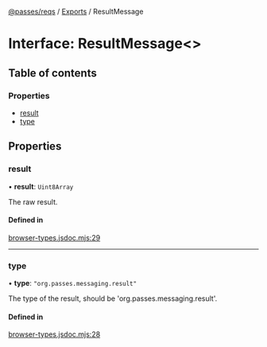 [@passes/reqs](../README.md) / [Exports](../modules.md) / ResultMessage

# Interface: ResultMessage\<\>

## Table of contents

### Properties

- [result](ResultMessage.md#result)
- [type](ResultMessage.md#type)

## Properties

### result

• **result**: `Uint8Array`

The raw result.

#### Defined in

[browser-types.jsdoc.mjs:29](https://github.com/passes-org/passes/blob/d32fb4d/packages/reqs/src/browser-types.jsdoc.mjs#L29)

___

### type

• **type**: ``"org.passes.messaging.result"``

The type of the result, should be 'org.passes.messaging.result'.

#### Defined in

[browser-types.jsdoc.mjs:28](https://github.com/passes-org/passes/blob/d32fb4d/packages/reqs/src/browser-types.jsdoc.mjs#L28)
